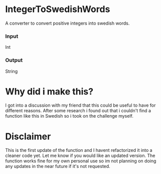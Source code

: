 # IntegerToSwedishWords
A converter to convert positive integers into swedish words.

### Input
Int

### Output
String

# Why did i make this?
I got into a discussion with my friend that this could be useful to have for different reasons. After some research i found out that i couldn't find a function like this in Swedish so i took on the challenge myself.

# Disclaimer
This is the first update of the function and I havent refactorized it into a cleaner code yet. Let me know if you would like an updated version.
The function works fine for my own personal use so im not planning on doing any updates in the near future if it's not requested.

